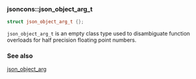 ### jsoncons::json_object_arg_t 

```c++
struct json_object_arg_t {};
```

`json_object_arg_t` is an empty class type used to disambiguate function overloads for half precision floating point numbers.

### See also

[json_object_arg](json_object_arg.md)
